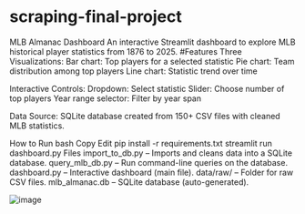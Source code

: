 # scraping-final-project
 MLB Almanac Dashboard
An interactive Streamlit dashboard to explore MLB historical player statistics from 1876 to 2025.
#Features
Three Visualizations:
Bar chart: Top players for a selected statistic
Pie chart: Team distribution among top players
Line chart: Statistic trend over time

Interactive Controls:
Dropdown: Select statistic
Slider: Choose number of top players
Year range selector: Filter by year span

Data Source:
SQLite database created from 150+ CSV files with cleaned MLB statistics.

How to Run
bash
Copy
Edit
pip install -r requirements.txt
streamlit run dashboard.py
Files
import_to_db.py – Imports and cleans data into a SQLite database.
query_mlb_db.py – Run command-line queries on the database.
dashboard.py – Interactive dashboard (main file).
data/raw/ – Folder for raw CSV files.
mlb_almanac.db – SQLite database (auto-generated).

![image](https://github.com/user-attachments/assets/56fe5d28-6d24-4030-a915-1c4dc19a567c)
